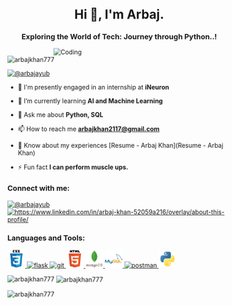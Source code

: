 
<h1 align="center">Hi 👋, I'm Arbaj.</h1>
<h3 align="center">Exploring the World of Tech: Journey through Python..!</h3>
<img align="right" alt="Coding" width="400" src="https://cdn.dribbble.com/users/1162077/screenshots/3848914/programmer.gif">

<p align="left"> <img src="https://komarev.com/ghpvc/?username=arbajkhan777&label=Profile%20views&color=0e75b6&style=flat" alt="arbajkhan777" /> </p>

<p align="left"> <a href="https://twitter.com/@arbajayub" target="blank"><img src="https://img.shields.io/twitter/follow/@arbajayub?logo=twitter&style=for-the-badge" alt="@arbajayub" /></a> </p>

- 🔭 I'm presently engaged in an internship at **iNeuron**

- 🌱 I’m currently learning **AI and Machine Learning**

- 💬 Ask me about **Python, SQL**

- 📫 How to reach me **arbajkhan2117@gmail.com**

- 📄 Know about my experiences [Resume - Arbaj Khan](Resume - Arbaj Khan)

- ⚡ Fun fact **I can perform muscle ups.**

<h3 align="left">Connect with me:</h3>
<p align="left">
<a href="https://twitter.com/@arbajayub" target="blank"><img align="center" src="https://raw.githubusercontent.com/rahuldkjain/github-profile-readme-generator/master/src/images/icons/Social/twitter.svg" alt="@arbajayub" height="30" width="40" /></a>
<a href="https://linkedin.com/in/https://www.linkedin.com/in/arbaj-khan-52059a216/overlay/about-this-profile/" target="blank"><img align="center" src="https://raw.githubusercontent.com/rahuldkjain/github-profile-readme-generator/master/src/images/icons/Social/linked-in-alt.svg" alt="https://www.linkedin.com/in/arbaj-khan-52059a216/overlay/about-this-profile/" height="30" width="40" /></a>
</p>

<h3 align="left">Languages and Tools:</h3>
<p align="left"> <a href="https://www.w3schools.com/css/" target="_blank" rel="noreferrer"> <img src="https://raw.githubusercontent.com/devicons/devicon/master/icons/css3/css3-original-wordmark.svg" alt="css3" width="40" height="40"/> </a> <a href="https://flask.palletsprojects.com/" target="_blank" rel="noreferrer"> <img src="https://www.vectorlogo.zone/logos/pocoo_flask/pocoo_flask-icon.svg" alt="flask" width="40" height="40"/> </a> <a href="https://git-scm.com/" target="_blank" rel="noreferrer"> <img src="https://www.vectorlogo.zone/logos/git-scm/git-scm-icon.svg" alt="git" width="40" height="40"/> </a> <a href="https://www.w3.org/html/" target="_blank" rel="noreferrer"> <img src="https://raw.githubusercontent.com/devicons/devicon/master/icons/html5/html5-original-wordmark.svg" alt="html5" width="40" height="40"/> </a> <a href="https://www.mongodb.com/" target="_blank" rel="noreferrer"> <img src="https://raw.githubusercontent.com/devicons/devicon/master/icons/mongodb/mongodb-original-wordmark.svg" alt="mongodb" width="40" height="40"/> </a> <a href="https://www.mysql.com/" target="_blank" rel="noreferrer"> <img src="https://raw.githubusercontent.com/devicons/devicon/master/icons/mysql/mysql-original-wordmark.svg" alt="mysql" width="40" height="40"/> </a> <a href="https://postman.com" target="_blank" rel="noreferrer"> <img src="https://www.vectorlogo.zone/logos/getpostman/getpostman-icon.svg" alt="postman" width="40" height="40"/> </a> <a href="https://www.python.org" target="_blank" rel="noreferrer"> <img src="https://raw.githubusercontent.com/devicons/devicon/master/icons/python/python-original.svg" alt="python" width="40" height="40"/> </a> </p>

<p><img align="left" src="https://github-readme-stats.vercel.app/api/top-langs?username=arbajkhan777&show_icons=true&locale=en&layout=compact" alt="arbajkhan777" /></p>

<p>&nbsp;<img align="center" src="https://github-readme-stats.vercel.app/api?username=arbajkhan777&show_icons=true&locale=en" alt="arbajkhan777" /></p>

<p><img align="center" src="https://github-readme-streak-stats.herokuapp.com/?user=arbajkhan777&" alt="arbajkhan777" /></p>
